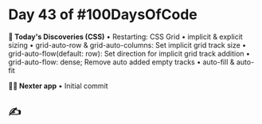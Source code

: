 # Day 43 of #100DaysOfCode

**📖 Today's Discoveries (CSS)**
• Restarting: CSS Grid
• implicit & explicit sizing
• grid-auto-row & grid-auto-columns: Set implicit grid track size
• grid-auto-flow(default: row): Set direction for implicit grid track addition
• grid-auto-flow: dense; Remove auto added empty tracks
• auto-fill & auto-fit

**👨‍💻 Nexter app**
• Initial commit

## ✍
